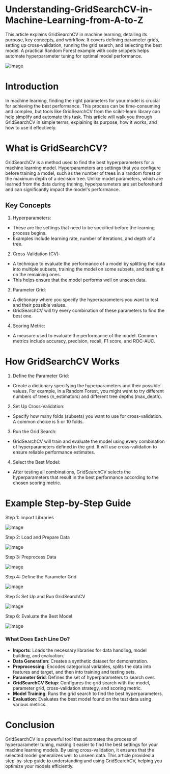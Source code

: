 # Understanding-GridSearchCV-in-Machine-Learning-from-A-to-Z
This article explains GridSearchCV in machine learning, detailing its purpose, key concepts, and workflow. It covers defining parameter grids, setting up cross-validation, running the grid search, and selecting the best model. A practical Random Forest example with code snippets helps automate hyperparameter tuning for optimal model performance.

![image](https://github.com/Hagar-zakaria/Understanding-GridSearchCV-in-Machine-Learning-from-A-to-Z/assets/93611934/f24528fe-8f09-4ce1-a23d-fee6d33f53f1)


# Introduction
In machine learning, finding the right parameters for your model is crucial for achieving the best performance. This process can be time-consuming and complex, but tools like GridSearchCV from the scikit-learn library can help simplify and automate this task. This article will walk you through GridSearchCV in simple terms, explaining its purpose, how it works, and how to use it effectively.

# What is GridSearchCV?
GridSearchCV is a method used to find the best hyperparameters for a machine learning model. Hyperparameters are settings that you configure before training a model, such as the number of trees in a random forest or the maximum depth of a decision tree. Unlike model parameters, which are learned from the data during training, hyperparameters are set beforehand and can significantly impact the model's performance.

## Key Concepts

1. Hyperparameters:
   
- These are the settings that need to be specified before the learning process begins.
- Examples include learning rate, number of iterations, and depth of a tree.

2. Cross-Validation (CV):

- A technique to evaluate the performance of a model by splitting the data into multiple subsets, training the model on some subsets, and testing it on the remaining ones.
- This helps ensure that the model performs well on unseen data.

3. Parameter Grid:

- A dictionary where you specify the hyperparameters you want to test and their possible values.
- GridSearchCV will try every combination of these parameters to find the best one.


4. Scoring Metric:

- A measure used to evaluate the performance of the model. Common metrics include accuracy, precision, recall, F1 score, and ROC-AUC.

# How GridSearchCV Works

1. Define the Parameter Grid:

- Create a dictionary specifying the hyperparameters and their possible values. For example, in a Random Forest, you might want to try different numbers of trees (n_estimators) and different tree depths (max_depth).

2. Set Up Cross-Validation:

- Specify how many folds (subsets) you want to use for cross-validation. A common choice is 5 or 10 folds.

3. Run the Grid Search:

- GridSearchCV will train and evaluate the model using every combination of hyperparameters defined in the grid. It will use cross-validation to ensure reliable performance estimates.

4. Select the Best Model:

- After testing all combinations, GridSearchCV selects the hyperparameters that result in the best performance according to the chosen scoring metric.


# Example Step-by-Step Guide

Step 1: Import Libraries

![image](https://github.com/Hagar-zakaria/Understanding-GridSearchCV-in-Machine-Learning-from-A-to-Z/assets/93611934/4acb43cb-80c5-4570-9bc1-0d63eb6de565)


Step 2: Load and Prepare Data

![image](https://github.com/Hagar-zakaria/Understanding-GridSearchCV-in-Machine-Learning-from-A-to-Z/assets/93611934/860435ec-f074-48b9-8a22-6f87a5a288ff)

Step 3: Preprocess Data

![image](https://github.com/Hagar-zakaria/Understanding-GridSearchCV-in-Machine-Learning-from-A-to-Z/assets/93611934/9ee3b21f-61bc-43e5-a47b-f18aea765574)

Step 4: Define the Parameter Grid

![image](https://github.com/Hagar-zakaria/Understanding-GridSearchCV-in-Machine-Learning-from-A-to-Z/assets/93611934/b5df6e1a-27ee-4b3a-b1a0-9f6833d773b4)

Step 5: Set Up and Run GridSearchCV

![image](https://github.com/Hagar-zakaria/Understanding-GridSearchCV-in-Machine-Learning-from-A-to-Z/assets/93611934/d8f70017-fe64-4b3b-84a2-e58821208a09)

Step 6: Evaluate the Best Model

![image](https://github.com/Hagar-zakaria/Understanding-GridSearchCV-in-Machine-Learning-from-A-to-Z/assets/93611934/640abdcd-0b40-4a24-a335-f92dad139d7e)

### What Does Each Line Do?

- **Imports**: Loads the necessary libraries for data handling, model building, and evaluation.
- **Data Generation**: Creates a synthetic dataset for demonstration.
- **Preprocessing**: Encodes categorical variables, splits the data into features and target, and then into training and testing sets.
- **Parameter Grid**: Defines the set of hyperparameters to search over.
- **GridSearchCV Setup**: Configures the grid search with the model, parameter grid, cross-validation strategy, and scoring metric.
- **Model Training**: Runs the grid search to find the best hyperparameters.
- **Evaluation**: Evaluates the best model found on the test data using various metrics.


# Conclusion
GridSearchCV is a powerful tool that automates the process of hyperparameter tuning, making it easier to find the best settings for your machine learning models. By using cross-validation, it ensures that the selected model generalizes well to unseen data. This article provided a step-by-step guide to understanding and using GridSearchCV, helping you optimize your models efficiently.
